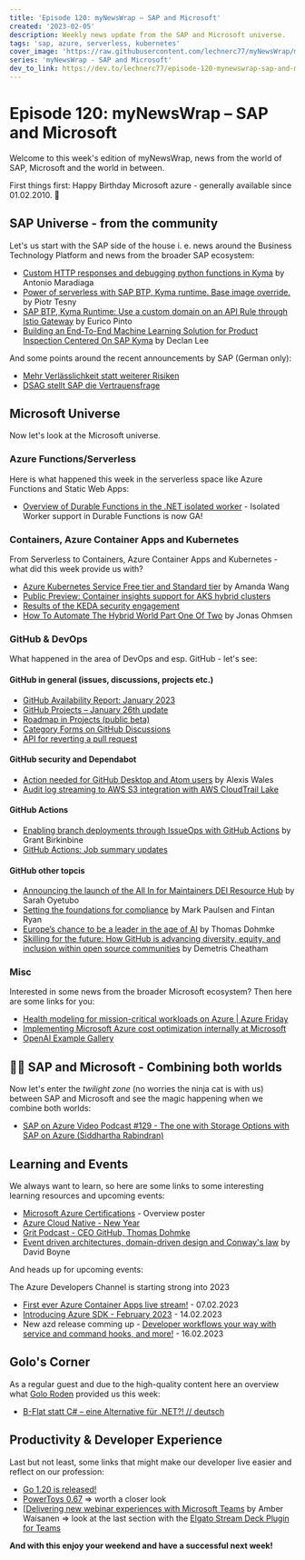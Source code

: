 ```yaml
---
title: 'Episode 120: myNewsWrap – SAP and Microsoft'
created: '2023-02-05'
description: Weekly news update from the SAP and Microsoft universe.
tags: 'sap, azure, serverless, kubernetes'
cover_image: 'https://raw.githubusercontent.com/lechnerc77/myNewsWrap/main/episodes/cover-images/episode120small.png'
series: 'myNewsWrap - SAP and Microsoft'
dev_to_link: https://dev.to/lechnerc77/episode-120-mynewswrap-sap-and-microsoft-5a07
---
```


# Episode 120: myNewsWrap – SAP and Microsoft

Welcome to this week's edition of myNewsWrap, news from the world of SAP, Microsoft and the world in between.

First things first: Happy Birthday Microsoft azure - generally available since 01.02.2010. 🥳

## SAP Universe - from the community

Let's us start with the SAP side of the house i. e. news around the Business Technology Platform and news from the broader SAP ecosystem:

* [Custom HTTP responses and debugging python functions in Kyma](https://blogs.sap.com/2023/01/30/custom-http-responses-and-debugging-python-functions-in-kyma/) by Antonio Maradiaga
* [Power of serverless with SAP BTP, Kyma runtime. Base image override.](https://blogs.sap.com/2023/01/29/power-of-serverless-with-sap-btp-kyma-runtime.-base-image-override./) by Piotr Tesny
* [SAP BTP, Kyma Runtime: Use a custom domain on an API Rule through Istio Gateway](https://blogs.sap.com/2023/01/31/sap-btp-kyma-runtime-use-a-custom-domain-on-an-api-rule-through-istio-gateway/) by Eurico Pinto
* [Building an End-To-End Machine Learning Solution for Product Inspection Centered On SAP Kyma](https://blogs.sap.com/2023/01/31/building-an-end-to-end-machine-learning-solution-for-product-inspection-centered-on-sap-kyma) by Declan Lee

And some points around the recent announcements by SAP (German only):

* [Mehr Verlässlichkeit statt weiterer Risiken](https://dsag.de/presse/dsag-zur-geplanten-staerkung-des-sap-erp-geschaefts/)
* [DSAG stellt SAP die Vertrauensfrage](https://it-onlinemagazin.de/dsag-stellt-sap-die-vertrauensfrage/)

## Microsoft Universe

Now let's look at the Microsoft universe.

### Azure Functions/Serverless

Here is what happened this week in the serverless space like Azure Functions and Static Web Apps:

* [Overview of Durable Functions in the .NET isolated worker](https://learn.microsoft.com/azure/azure-functions/durable/durable-functions-dotnet-isolated-overview) - Isolated Worker support in Durable Functions is now GA!

### Containers, Azure Container Apps and Kubernetes

From Serverless to Containers, Azure Container Apps and Kubernetes - what did this week provide us with?

* [Azure Kubernetes Service Free tier and Standard tier](https://techcommunity.microsoft.com/t5/apps-on-azure-blog/azure-kubernetes-service-free-tier-and-standard-tier/ba-p/3731432) by Amanda Wang
* [Public Preview: Container insights support for AKS hybrid clusters](https://azure.microsoft.com/updates/public-preview-container-insights-support-for-aks-hybrid-clusters/)
* [Results of the KEDA security engagement](https://www.cncf.io/blog/2023/02/02/results-of-the-keda-security-engagement/)
* [How To Automate The Hybrid World Part One Of Two](https://techcommunity.microsoft.com/t5/core-infrastructure-and-security/how-to-automate-the-hybrid-world-part-one-of-two/ba-p/3711753) by Jonas Ohmsen

### GitHub & DevOps

What happened in the area of DevOps and esp. GitHub - let's see:

#### GitHub in general (issues, discussions, projects etc.)

* [GitHub Availability Report: January 2023](https://github.blog/2023-02-01-github-availability-report-january-2023/)
* [GitHub Projects – January 26th update](https://github.blog/changelog/2023-01-26-github-projects-january-26th-update/)
* [Roadmap in Projects (public beta)](https://github.blog/changelog/2023-01-31-roadmap-in-projects-public-beta/)
* [Category Forms on GitHub Discussions](https://github.blog/changelog/2023-02-03-category-forms-on-github-discussions/)
* [API for reverting a pull request](https://github.blog/changelog/2023-01-27-api-for-reverting-a-pull-request/)

#### GitHub security and Dependabot

* [Action needed for GitHub Desktop and Atom users](https://github.blog/2023-01-30-action-needed-for-github-desktop-and-atom-users/) by Alexis Wales
* [Audit log streaming to AWS S3 integration with AWS CloudTrail Lake](https://github.blog/changelog/2023-01-31-audit-log-streaming-to-aws-s3-integration-with-aws-cloudtrail-lake/)

#### GitHub Actions

* [Enabling branch deployments through IssueOps with GitHub Actions](https://github.blog/2023-02-02-enabling-branch-deployments-through-issueops-with-github-actions/) by Grant Birkinbine
* [GitHub Actions: Job summary updates](https://github.blog/changelog/2023-01-31-github-actions-job-summary-updates/)

#### GitHub other topcis

* [Announcing the launch of the All In for Maintainers DEI Resource Hub](https://github.blog/2023-02-01-announcing-the-launch-of-the-all-in-for-maintainers-dei-resource-hub/) by Sarah Oyetubo
* [Setting the foundations for compliance](https://twitter.com/github/status/1620151114678018048?s=61&t=THOopdpInVYoNQo9HQ8uwg) by Mark Paulsen and Fintan Ryan
* [Europe’s chance to be a leader in the age of AI](https://github.blog/2023-02-03-europes-chance-to-be-a-leader-in-the-age-of-ai/) by Thomas Dohmke
* [Skilling for the future: How GitHub is advancing diversity, equity, and inclusion within open source communities](https://github.blog/2023-01-31-skilling-for-the-future-how-github-is-advancing-diversity-equity-and-inclusion-within-open-source-communities/) by Demetris Cheatham

### Misc

Interested in some news from the broader Microsoft ecosystem? Then here are some links for you:

* [Health modeling for mission-critical workloads on Azure | Azure Friday](https://youtu.be/9B4oC2J3nXw)
* [Implementing Microsoft Azure cost optimization internally at Microsoft](https://www.microsoft.com/insidetrack/blog/implementing-microsoft-azure-cost-optimization-internally-at-microsoft/)
* [OpenAI Example Gallery](https://platform.openai.com/examples)

## 🐱‍👤 SAP and Microsoft - Combining both worlds

Now let's enter the _twilight zone_ (no worries the ninja cat is with us) between SAP and Microsoft and see the magic happening when we combine both worlds:

* [SAP on Azure Video Podcast #129 - The one with Storage Options with SAP on Azure (Siddhartha Rabindran)](https://youtu.be/f6vln0_Xl0g)

## Learning and Events

We always want to learn, so here are some links to some interesting learning resources and upcoming events:

* [Microsoft Azure Certifications](https://aka.ms/AzureCerts_poster) - Overview poster
* [Azure Cloud Native - New Year](https://azure.github.io/Cloud-Native/New-Year/)
* [Grit Podcast - CEO GitHub, Thomas Dohmke](https://youtu.be/cdbsg1iIoQ4)
* [Event driven architectures, domain-driven design and Conway's law](https://serverlessland.com/event-driven-architecture/visuals/eda-and-conways-law) by David Boyne

And heads up for upcoming events:

The Azure Developers Channel is starting strong into 2023

* [First ever Azure Container Apps live stream!](https://www.youtube.com/live/D4tNmIeoX0c?feature=share) - 07.02.2023
* [Introducing Azure SDK - February 2023](https://www.youtube.com/live/HizG8gMR9WI?feature=share) - 14.02.2023
* New azd release comming up - [Developer workflows your way with service and command hooks, and more!](https://www.youtube.com/live/eN7P9DO0cHo?feature=share) - 16.02.2023

## Golo's Corner

As a regular guest and due to the high-quality content here an overview what [Golo Roden](https://twitter.com/goloroden) provided us this week:

* [B-Flat statt C# – eine Alternative für .NET?! // deutsch](https://youtu.be/0shJmbY5ewU)

## Productivity & Developer Experience

Last but not least, some links that might make our developer live easier and reflect on our profession:

* [Go 1.20 is released!](https://go.dev/blog/go1.20)
* [PowerToys 0.67](https://github.com/microsoft/PowerToys/releases/tag/v0.67.0) => worth a closer look
* [[Delivering new webinar experiences with Microsoft Teams](https://techcommunity.microsoft.com/t5/microsoft-teams-blog/delivering-new-webinar-experiences-with-microsoft-teams/ba-p/3725145) by Amber Waisanen => look at the last section with the [Elgato Stream Deck Plugin for Teams](https://apps.elgato.com/plugins/com.microsoft.teams)

**And with this enjoy your weekend and have a successful next week!**
